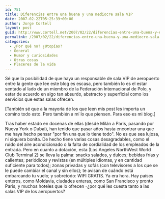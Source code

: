 ```yaml
---
id: 751
title: Diferencias entre una buena y una mediocre sala VIP
date: 2007-02-22T05:25:39+00:00
author: Jorge Cortell
layout: post
guid: http://www.cortell.net/2007/02/22/diferencias-entre-una-buena-y-una-mediocre-sala-vip/
permalink: /2007/02/22/diferencias-entre-una-buena-y-una-mediocre-sala-vip/
categories:
  - ¿Por qué no? ¿Utopías?
  - General
  - Humor y curiosidades
  - Otras cosas
  - Placeres de la vida
---
```

Sé que la posibilidad de que haya un responsable de sala VIP de aeropuerto entre la gente que lee este blog es escasa, pero también lo es el estar sentado al lado de un miembro de la Federación Internacional de Polo, y estar de acuerdo en algo tan absurdo, abstracto y superficial como los servicios que estas salas ofrecen.

[También sé que a la mayorí­a de los que leen mis post les importa un comino todo esto. Pero también a mí­ lo que piensen. Para eso es mi blog.]

Tras haber estado en docenas de ellas (desde Milán a Paris, pasando por Nueva York o Dubai), han tenido que pasar años hasta encontrar una que me haya hecho pensar "por fin una que lo tiene todo". No es que sea lujosa, ni siquiera bonita. De hecho tiene varias cosas desagradables, como el ruido del aire acondicionado o la falta de cordialidad de los empleados de la entrada. Pero en cuanto a dotación, esta (Los Angeles NorthWest World Club Terminal 2) se lleva la palma: snacks salados, y dulces; bebidas frí­as y calientes; periódicos y revistas (en múltiples idiomas, y en cantidad suficiente para todos); zonas privadas y sofás (con televisores a los que se le puede cambiar el canal y sin ellos); te avisan de cuándo está embarcando tu vuelo; y sobretodo: WIFI GRATIS. Ya era hora. Hay paí­ses enteros, como Moldavia, ciudades enteras, como San Francisco y pronto Paris, y muchos hoteles que lo ofrecen -¿por qué les cuesta tanto a las salas VIP de los aeropuertos?